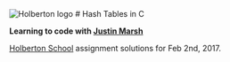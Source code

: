 <img src="https://www.holbertonschool.com/assets/holberton-logo-1cc451260ca3cd297def53f2250a9794810667c7ca7b5fa5879a569a457bf16f.png" alt="Holberton logo">
# Hash Tables in C 

**Learning to code with [Justin Marsh](https://twitter.com/dogonthecircuit)**

[Holberton School](https://www.holbertonschool.com) assignment solutions for Feb 2nd, 2017.
